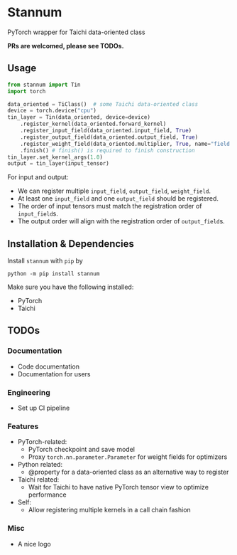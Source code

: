 # Stannum

PyTorch wrapper for Taichi data-oriented class

**PRs are welcomed, please see TODOs.**

## Usage

```python
from stannum import Tin
import torch

data_oriented = TiClass()  # some Taichi data-oriented class 
device = torch.device("cpu")
tin_layer = Tin(data_oriented, device=device)
    .register_kernel(data_oriented.forward_kernel)
    .register_input_field(data_oriented.input_field, True)
    .register_output_field(data_oriented.output_field, True)
    .register_weight_field(data_oriented.multiplier, True, name="field name")
    .finish() # finish() is required to finish construction
tin_layer.set_kernel_args(1.0)
output = tin_layer(input_tensor)
```

For input and output:

* We can register multiple `input_field`, `output_field`, `weight_field`.
* At least one `input_field` and one `output_field` should be registered.
* The order of input tensors must match the registration order of `input_field`s.
* The output order will align with the registration order of `output_field`s.

## Installation & Dependencies
Install `stannum` with `pip` by 

`python -m pip install stannum`

Make sure you have the following installed:
* PyTorch
* Taichi

## TODOs

### Documentation

* Code documentation
* Documentation for users

### Engineering

* Set up CI pipeline

### Features
* PyTorch-related:
  * PyTorch checkpoint and save model
  * Proxy `torch.nn.parameter.Parameter` for weight fields for optimizers
* Python related:
  * @property for a data-oriented class as an alternative way to register
* Taichi related:
  * Wait for Taichi to have native PyTorch tensor view to optimize performance
* Self:
  * Allow registering multiple kernels in a call chain fashion

### Misc

* A nice logo
